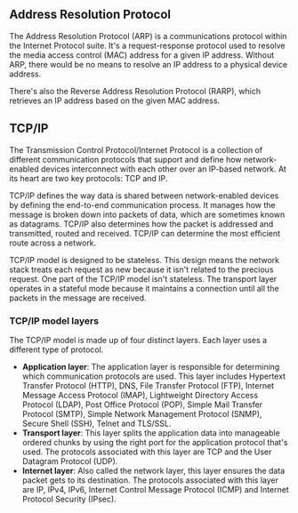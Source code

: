 ## Address Resolution Protocol
The Address Resolution Protocol (ARP) is a communications protocol within the Internet Protocol suite. It's a request-response protocol used to resolve the media access control (MAC) address for a given IP address. Without ARP, there would be no means to resolve an IP address to a physical device address.

There's also the Reverse Address Resolution Protocol (RARP), which retrieves an IP address based on the given MAC address.

## TCP/IP
The Transmission Control Protocol/Internet Protocol is a collection of different communication protocols that support and define how network-enabled devices interconnect with each other over an IP-based network. At its heart are two key protocols: TCP and IP.

TCP/IP defines the way data is shared between network-enabled devices by defining the end-to-end communication process. It manages how the message is broken down into packets of data, which are sometimes known as datagrams. TCP/IP also determines how the packet is addressed and transmitted, routed and received. TCP/IP can determine the most efficient route across a network.

TCP/IP model is designed to be stateless. This design means the network stack treats each request as new because it isn't related to the precious request. One part of the TCP/IP model isn't stateless. The transport layer operates in a stateful mode because it maintains a connection until all the packets in the message are received.

### TCP/IP model layers
The TCP/IP model is made up of four distinct layers. Each layer uses a different type of protocol.

-  **Application layer**: The application layer is responsible for determining which communication protocols are used. This layer includes Hypertext Transfer Protocol (HTTP), DNS, File Transfer Protocol (FTP), Internet Message Access Protocol (IMAP), Lightweight Directory Access Protocol (LDAP), Post Office Protocol (POP), Simple Mail Transfer Protocol (SMTP), Simple Network Management Protocol (SNMP), Secure Shell (SSH), Telnet and TLS/SSL.
-  **Transport layer**: This layer splits the application data into manageable ordered chunks by using the right port for the application protocol that's used. The protocols associated with this layer are TCP and the User Datagram Protocol (UDP).
-  **Internet layer**: Also called the network layer, this layer ensures the data packet gets to its destination. The protocols associated with this layer are IP, IPv4, IPv6, Internet Control Message Protocol (ICMP) and Internet Protocol Security (IPsec).













